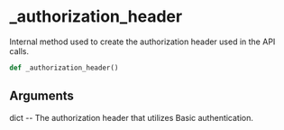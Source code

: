 # _authorization_header

Internal method used to create the authorization header used in the API calls.

```py
def _authorization_header()
```

## Arguments
dict -- The authorization header that utilizes Basic authentication.



